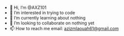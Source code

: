 - 👋 Hi, I’m @AXZ101
- 👀 I’m interested in trying to code 
- 🌱 I’m currently learning about nothing 
- 💞️ I’m looking to collaborate on nothing yet 
- 📫 How to reach me email: azizmlaouah61@gmail.com

<!---
AXZ101/AXZ101 is a ✨ special ✨ repository because its `README.md` (this file) appears on your GitHub profile.
You can click the Preview link to take a look at your changes.
--->
